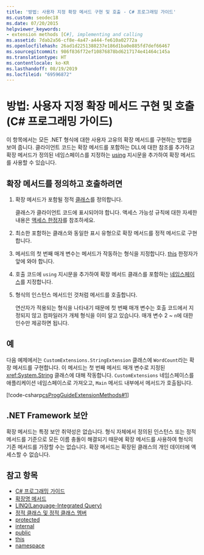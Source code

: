 ```yaml
---
title: '방법: 사용자 지정 확장 메서드 구현 및 호출 - C# 프로그래밍 가이드'
ms.custom: seodec18
ms.date: 07/20/2015
helpviewer_keywords:
- extension methods [C#], implementing and calling
ms.assetid: 7dab2a56-cf8e-4a47-a444-fe610a02772a
ms.openlocfilehash: 26ad1d2251388237e186d1ba0e885fd7def66467
ms.sourcegitcommit: 986f836f72ef10876878bd6217174e41464c145a
ms.translationtype: HT
ms.contentlocale: ko-KR
ms.lasthandoff: 08/19/2019
ms.locfileid: "69596872"
---
```

# <a name="how-to-implement-and-call-a-custom-extension-method-c-programming-guide"></a>방법: 사용자 지정 확장 메서드 구현 및 호출(C# 프로그래밍 가이드)
이 항목에서는 모든 .NET 형식에 대한 사용자 고유의 확장 메서드를 구현하는 방법을 보여 줍니다. 클라이언트 코드는 확장 메서드를 포함하는 DLL에 대한 참조를 추가하고 확장 메서드가 정의된 네임스페이스를 지정하는 [using](../../language-reference/keywords/using-directive.md) 지시문을 추가하여 확장 메서드를 사용할 수 있습니다.  
  
## <a name="to-define-and-call-the-extension-method"></a>확장 메서드를 정의하고 호출하려면  
  
1. 확장 메서드가 포함될 정적 [클래스](./static-classes-and-static-class-members.md)를 정의합니다.  
  
     클래스가 클라이언트 코드에 표시되어야 합니다. 액세스 가능성 규칙에 대한 자세한 내용은 [액세스 한정자](./access-modifiers.md)를 참조하세요.  
  
2. 최소한 포함하는 클래스와 동일한 표시 유형으로 확장 메서드를 정적 메서드로 구현합니다.  
  
3. 메서드의 첫 번째 매개 변수는 메서드가 작동하는 형식을 지정합니다. [this](../../language-reference/keywords/this.md) 한정자가 앞에 와야 합니다.  
  
4. 호출 코드에 `using` 지시문을 추가하여 확장 메서드 클래스를 포함하는 [네임스페이스](../../language-reference/keywords/namespace.md)를 지정합니다.  
  
5. 형식의 인스턴스 메서드인 것처럼 메서드를 호출합니다.  
  
     연산자가 적용되는 형식을 나타내기 때문에 첫 번째 매개 변수는 호출 코드에서 지정되지 않고 컴파일러가 개체 형식을 이미 알고 있습니다. 매개 변수 2 ~ `n`에 대한 인수만 제공하면 됩니다.  
  
## <a name="example"></a>예  
 다음 예제에서는 `CustomExtensions.StringExtension` 클래스에 `WordCount`라는 확장 메서드를 구현합니다. 이 메서드는 첫 번째 메서드 매개 변수로 지정된 <xref:System.String> 클래스에 대해 작동합니다. `CustomExtensions` 네임스페이스를 애플리케이션 네임스페이스로 가져오고, `Main` 메서드 내부에서 메서드가 호출됩니다.  
  
 [!code-csharp[csProgGuideExtensionMethods#1](~/samples/snippets/csharp/VS_Snippets_VBCSharp/csProgGuideExtensionMethods/cs/extensionmethods.cs#1)]  
  
## <a name="net-framework-security"></a>.NET Framework 보안  
 확장 메서드는 특정 보안 취약성은 없습니다. 형식 자체에서 정의된 인스턴스 또는 정적 메서드를 기준으로 모든 이름 충돌이 해결되기 때문에 확장 메서드를 사용하여 형식의 기존 메서드를 가장할 수는 없습니다. 확장 메서드는 확장된 클래스의 개인 데이터에 액세스할 수 없습니다.  
  
## <a name="see-also"></a>참고 항목

- [C# 프로그래밍 가이드](../index.md)
- [확장명 메서드](./extension-methods.md)
- [LINQ(Language-Integrated Query)](../../linq/linq-in-csharp.md)
- [정적 클래스 및 정적 클래스 멤버](./static-classes-and-static-class-members.md)
- [protected](../../language-reference/keywords/protected.md)
- [internal](../../language-reference/keywords/internal.md)
- [public](../../language-reference/keywords/public.md)
- [this](../../language-reference/keywords/this.md)
- [namespace](../../language-reference/keywords/namespace.md)
